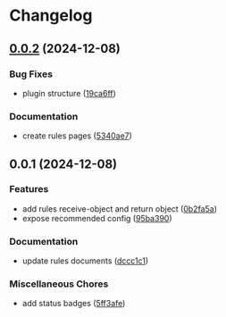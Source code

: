 # Changelog

## [0.0.2](https://github.com/tasshi-me/eslint-plugin-roro/compare/v0.0.1...v0.0.2) (2024-12-08)


### Bug Fixes

* plugin structure ([19ca6ff](https://github.com/tasshi-me/eslint-plugin-roro/commit/19ca6ffb7752d595a0bbde379bca55a384e4f9a3))


### Documentation

* create rules pages ([5340ae7](https://github.com/tasshi-me/eslint-plugin-roro/commit/5340ae75b77f8f47a96fae9dc7410e1f00f7e6c2))

## 0.0.1 (2024-12-08)


### Features

* add rules receive-object and return object ([0b2fa5a](https://github.com/tasshi-me/eslint-plugin-roro/commit/0b2fa5ab8ad445a8b8d4d3e003b0aec309862e4d))
* expose recommended config ([95ba390](https://github.com/tasshi-me/eslint-plugin-roro/commit/95ba3902720e5f39376dc670ce04049f03499fdc))


### Documentation

* update rules documents ([dccc1c1](https://github.com/tasshi-me/eslint-plugin-roro/commit/dccc1c1990a0e061c99013bd2bd6a5a8892b4fab))


### Miscellaneous Chores

* add status badges ([5ff3afe](https://github.com/tasshi-me/eslint-plugin-roro/commit/5ff3afe59c6fa2b2c8b4530a23c29442f5830640))
